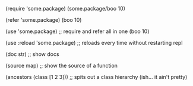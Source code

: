 (require 'some.package)
(some.package/boo 10)

(refer 'some.package)
(boo 10)

(use 'some.package) ;; require and refer all in one
(boo 10)

(use :reload 'some.package) ;; reloads every time without restarting repl

(doc str) ;; show docs

(source map) ;; show the source of a function

(ancestors (class [1 2 3])) ;; spits out a class hierarchy (ish... it ain't pretty)